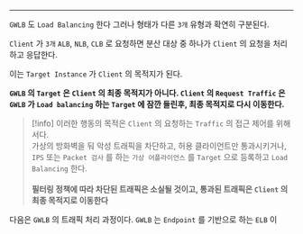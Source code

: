 
---

`GWLB` 도 `Load Balancing` 한다
그러나 형태가 다른 `3개` 유형과 확연히 구분된다.

`Client` 가 `3개` `ALB`, `NLB`, `CLB` 로 요청하면 분산 대상 중 하나가 `Client` 의 요청을 처리하고 응답한다.

이는 `Target Instance` 가 `Client` 의 목적지가 된다.

**`GWLB` 의 `Target` 은 `Client` 의 최종 목적지가 아니다. `Client` 의 `Request Traffic` 은 `GWLB` 가 `Load balancing` 하는 `Target` 에 잠깐 들린후, 최종 목적지로 다시 이동한다.**

> [!info] 이러한 행동의 목적은 `Client` 의 요청하는 `Traffic` 의 접근 제어를 위해서다.<br>가상의 방화벽을 둬 악성 트래픽을 차단하고, 허용 클라이언트만 통과시키거나, `IPS` 또는 `Packet 검사` 를 하는 `가상 어플라이언스` 를 `Target` 으로 등록하고 `Load Balancing` 한다.<br><br>**필터링 정책에 따라 차단된 트래픽은 소실될 것이고, 통과된 트래픽은 `Client` 의 최종 목적지로 이동한다**

다음은 `GWLB` 의 트래픽 처리 과정이다.
`GWLB` 는 `Endpoint` 를 기반으로 하는 `ELB` 이




